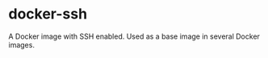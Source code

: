 docker-ssh
==========

A Docker image with SSH enabled. Used as a base image in several Docker images.
